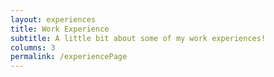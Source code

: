 ```yaml
---
layout: experiences
title: Work Experience
subtitle: A little bit about some of my work experiences!
columns: 3
permalink: /experiencePage
---
```

